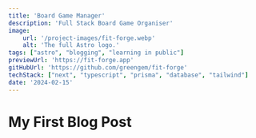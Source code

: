```yaml
---
title: 'Board Game Manager'
description: 'Full Stack Board Game Organiser'
image:
    url: '/project-images/fit-forge.webp'
    alt: 'The full Astro logo.'
tags: ["astro", "blogging", "learning in public"]
previewUrl: 'https://fit-forge.app'
gitHubUrl: 'https://github.com/greengem/fit-forge'
techStack: ["next", "typescript", "prisma", "database", "tailwind"]
date: '2024-02-15'
---
```

# My First Blog Post